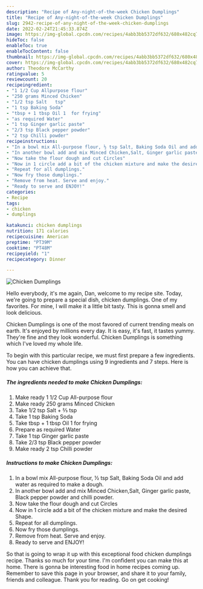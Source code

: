 ```yaml
---
description: "Recipe of Any-night-of-the-week Chicken Dumplings"
title: "Recipe of Any-night-of-the-week Chicken Dumplings"
slug: 2942-recipe-of-any-night-of-the-week-chicken-dumplings
date: 2022-02-24T21:45:33.874Z
image: https://img-global.cpcdn.com/recipes/4abb3bb5372df632/680x482cq70/chicken-dumplings-recipe-main-photo.jpg
hideToc: false
enableToc: true
enableTocContent: false
thumbnail: https://img-global.cpcdn.com/recipes/4abb3bb5372df632/680x482cq70/chicken-dumplings-recipe-main-photo.jpg
cover: https://img-global.cpcdn.com/recipes/4abb3bb5372df632/680x482cq70/chicken-dumplings-recipe-main-photo.jpg
author: Theodore McCarthy
ratingvalue: 5
reviewcount: 20
recipeingredient:
- "1 1/2 Cup Allpurpose flour"
- "250 grams Minced Chicken"
- "1/2 tsp Salt   tsp"
- "1 tsp Baking Soda"
- "tbsp + 1 tbsp Oil 1  for frying"
- "as required Water"
- "1 tsp Ginger garlic paste"
- "2/3 tsp Black pepper powder"
- "2 tsp Chilli powder"
recipeinstructions:
- "In a bowl mix All-purpose flour, ½ tsp Salt, Baking Soda Oil and add water as required to make a dough."
- "In another bowl add and mix Minced Chicken,Salt, Ginger garlic paste, Black pepper powder and chilli powder."
- "Now take the flour dough and cut Circles"
- "Now in 1 circle add a bit of the chicken mixture and make the desired Shape."
- "Repeat for all dumplings."
- "Now fry those dumplings."
- "Remove from heat. Serve and enjoy."
- "Ready to serve and ENJOY!"
categories:
- Recipe
tags:
- chicken
- dumplings

katakunci: chicken dumplings 
nutrition: 171 calories
recipecuisine: American
preptime: "PT39M"
cooktime: "PT48M"
recipeyield: "1"
recipecategory: Dinner

---
```



![Chicken Dumplings](https://img-global.cpcdn.com/recipes/4abb3bb5372df632/680x482cq70/chicken-dumplings-recipe-main-photo.jpg)

Hello everybody, it's me again, Dan, welcome to my recipe site. Today, we're going to prepare a special dish, chicken dumplings. One of my favorites. For mine, I will make it a little bit tasty. This is gonna smell and look delicious.

Chicken Dumplings is one of the most favored of current trending meals on earth. It's enjoyed by millions every day. It is easy, it's fast, it tastes yummy. They're fine and they look wonderful. Chicken Dumplings is something which I've loved my whole life.




To begin with this particular recipe, we must first prepare a few ingredients. You can have chicken dumplings using 9 ingredients and 7 steps. Here is how you can achieve that.

<!--inarticleads1-->

##### The ingredients needed to make Chicken Dumplings:

1. Make ready 1 1/2 Cup All-purpose flour
1. Make ready 250 grams Minced Chicken
1. Take 1/2 tsp Salt + ⅔ tsp
1. Take 1 tsp Baking Soda
1. Take tbsp + 1 tbsp Oil 1  for frying
1. Prepare as required Water
1. Take 1 tsp Ginger garlic paste
1. Take 2/3 tsp Black pepper powder
1. Make ready 2 tsp Chilli powder




<!--inarticleads2-->

##### Instructions to make Chicken Dumplings:

1. In a bowl mix All-purpose flour, ½ tsp Salt, Baking Soda Oil and add water as required to make a dough.
1. In another bowl add and mix Minced Chicken,Salt, Ginger garlic paste, Black pepper powder and chilli powder.
1. Now take the flour dough and cut Circles
1. Now in 1 circle add a bit of the chicken mixture and make the desired Shape.
1. Repeat for all dumplings.
1. Now fry those dumplings.
1. Remove from heat. Serve and enjoy.
1. Ready to serve and ENJOY!



So that is going to wrap it up with this exceptional food chicken dumplings recipe. Thanks so much for your time. I'm confident you can make this at home. There is gonna be interesting food in home recipes coming up. Remember to save this page in your browser, and share it to your family, friends and colleague. Thank you for reading. Go on get cooking!
